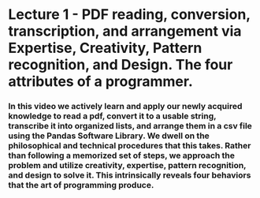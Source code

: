 # Lecture 1 - PDF reading, conversion, transcription, and arrangement via Expertise, Creativity, Pattern recognition, and Design. The four attributes of a programmer. 

### In this video we actively learn and apply our newly acquired knowledge to read a pdf, convert it to a usable string, transcribe it into organized lists, and arrange them in a csv file using the Pandas Software Library. We dwell on the philosophical and technical procedures that this takes. Rather than following a memorized set of steps, we approach the problem and utilize creativity, expertise, pattern recognition, and design to solve it. This intrinsically reveals four behaviors that the art of programming produce.
